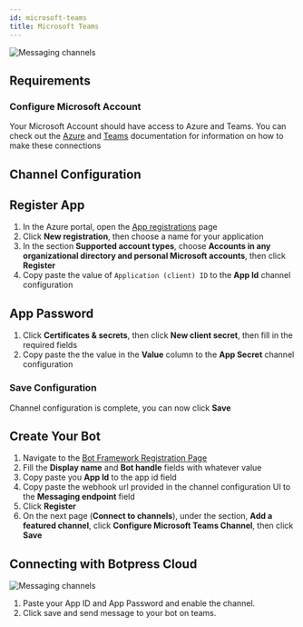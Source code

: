 ```yaml
---
id: microsoft-teams
title: Microsoft Teams
---
```



![Messaging channels](/img/docs/teams-banner.png)

## Requirements

### Configure Microsoft Account

Your Microsoft Account should have access to Azure and Teams. You can check out the [Azure](https://docs.microsoft.com/en-us/azure/devops/?view=azure-devops) and [Teams](https://docs.microsoft.com/en-us/microsoftteams/) documentation for information on how to make these connections

## Channel Configuration

## Register App

1. In the Azure portal, open the [App registrations](https://portal.azure.com#blade/Microsoft_AAD_RegisteredApps/ApplicationsListBlade) page
1. Click **New registration**, then choose a name for your application
1. In the section **Supported account types**, choose **Accounts in any organizational directory and personal Microsoft accounts**, then click **Register**
1. Copy paste the value of `Application (client) ID` to the **App Id** channel configuration

## App Password

1. Click **Certificates & secrets**, then click **New client secret**, then fill in the required fields
1. Copy paste the the value in the **Value** column to the **App Secret** channel configuration

### Save Configuration

Channel configuration is complete, you can now click **Save**

## Create Your Bot

1. Navigate to the [Bot Framework Registration Page](https://dev.botframework.com/bots/new)
1. Fill the **Display name** and **Bot handle** fields with whatever value
1. Copy paste you **App Id** to the app id field
1. Copy paste the webhook url provided in the channel configuration UI to the **Messaging endpoint** field
1. Click **Register**
1. On the next page (**Connect to channels**), under the section, **Add a featured channel**, click **Configure Microsoft Teams Channel**, then click **Save**

## Connecting with Botpress Cloud

![Messaging channels](/img/docs/teams-config.png)

1. Paste your App ID and App Password and enable the channel.
2. Click save and send message to your bot on teams.

